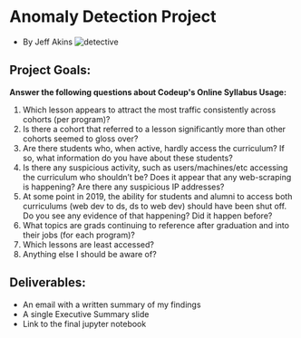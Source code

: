 # Anomaly Detection Project
- By Jeff Akins
![detective](https://m.economictimes.com/thumb/msid-76642954,width-1200,height-900,resizemode-4,imgsize-330838/although-a-separate-court-case-established-early-holmes-novels-are-in-the-public-domain-the-lawsuit-alleges-the-detective-only-developed-feelings-in-the-last-10-books-.jpg)

## Project Goals:
**Answer the following questions about Codeup's Online Syllabus Usage:**
1. Which lesson appears to attract the most traffic consistently across cohorts (per program)?
2. Is there a cohort that referred to a lesson significantly more than other cohorts seemed to gloss over?
3. Are there students who, when active, hardly access the curriculum? If so, what information do you have about these students?
4. Is there any suspicious activity, such as users/machines/etc accessing the curriculum who shouldn’t be? Does it appear that any web-scraping is happening? Are there any suspicious IP addresses?
5. At some point in 2019, the ability for students and alumni to access both curriculums (web dev to ds, ds to web dev) should have been shut off. Do you see any evidence of that happening? Did it happen before?
6. What topics are grads continuing to reference after graduation and into their jobs (for each program)?
7. Which lessons are least accessed?
8. Anything else I should be aware of?

## Deliverables:
- An email with a written summary of my findings
- A single Executive Summary slide
- Link to the final jupyter notebook